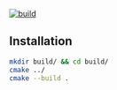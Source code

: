 [![build](https://github.com/jsnng/team-control/actions/workflows/TODO-build.yml/badge.svg)](https://github.com/jsnng/team-control/actions/workflows/TODO-build.yml)
## Installation
```bash
mkdir build/ && cd build/
cmake ../
cmake --build .
```
